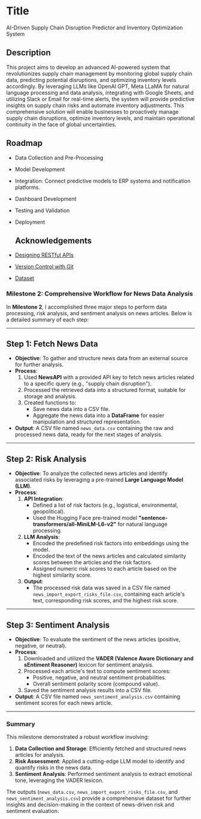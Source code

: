 # Title 

AI-Driven Supply Chain Disruption Predictor and Inventory Optimization System

## Description

This project aims to develop an advanced AI-powered system that revolutionizes supply chain management by monitoring global supply chain data, predicting potential disruptions, and optimizing inventory levels accordingly. By leveraging LLMs like OpenAI GPT, Meta LLaMA for natural language processing and data analysis, integrating with Google Sheets, and utilizing Slack or Email for real-time alerts, the system will provide predictive insights on supply chain risks and automate inventory adjustments. This comprehensive solution will enable businesses to proactively manage supply chain disruptions, optimize inventory levels, and maintain operational continuity in the face of global uncertainties.

## Roadmap

- Data Collection and Pre-Processing

- Model Development

- Integration: Connect predictive models to ERP systems and notification platforms.

- Dashboard Development

- Testing and Validation

- Deployment

  ## Acknowledgements

 - [Designing RESTful APIs](https://www.udacity.com/course/designing-restful-apis--ud388)
 - [Version Control with Git](https://www.udacity.com/course/version-control-with-git--ud123)
 - [Dataset](https://www.kaggle.com/datasets/chakilamvishwas/imports-exports-15000/data)



### Milestone 2: Comprehensive Workflow for News Data Analysis

In **Milestone 2**, I accomplished three major steps to perform data processing, risk analysis, and sentiment analysis on news articles. Below is a detailed summary of each step:

---

## **Step 1: Fetch News Data**
- **Objective**: To gather and structure news data from an external source for further analysis.
- **Process**:
  1. Used **NewsAPI** with a provided API key to fetch news articles related to a specific query (e.g., "supply chain disruption").
  2. Processed the retrieved data into a structured format, suitable for storage and analysis.
  3. Created functions to:
     - Save news data into a CSV file.
     - Aggregate the news data into a **DataFrame** for easier manipulation and structured representation.
- **Output**: A CSV file named `news_data.csv` containing the raw and processed news data, ready for the next stages of analysis.

---

## **Step 2: Risk Analysis**
- **Objective**: To analyze the collected news articles and identify associated risks by leveraging a pre-trained **Large Language Model (LLM)**.
- **Process**:
  1. **API Integration**:
     - Defined a list of risk factors (e.g., logistical, environmental, geopolitical).
     - Used the Hugging Face pre-trained model **"sentence-transformers/all-MiniLM-L6-v2"** for natural language processing.
  2. **LLM Analysis**:
     - Encoded the predefined risk factors into embeddings using the model.
     - Encoded the text of the news articles and calculated similarity scores between the articles and the risk factors.
     - Assigned numeric risk scores to each article based on the highest similarity score.
  3. **Output**:
     - The processed risk data was saved in a CSV file named `news_import_export_risks_file.csv`, containing each article's text, corresponding risk scores, and the highest risk score.

---

## **Step 3: Sentiment Analysis**
- **Objective**: To evaluate the sentiment of the news articles (positive, negative, or neutral).
- **Process**:
  1. Downloaded and utilized the **VADER (Valence Aware Dictionary and sEntiment Reasoner)** lexicon for sentiment analysis.
  2. Processed each article's text to compute sentiment scores:
     - Positive, negative, and neutral sentiment probabilities.
     - Overall sentiment polarity score (compound value).
  3. Saved the sentiment analysis results into a CSV file.
- **Output**: A CSV file named `news_sentiment_analysis.csv` containing sentiment scores for each news article.

---

### **Summary**
This milestone demonstrated a robust workflow involving:
1. **Data Collection and Storage**: Efficiently fetched and structured news articles for analysis.
2. **Risk Assessment**: Applied a cutting-edge LLM model to identify and quantify risks in the news data.
3. **Sentiment Analysis**: Performed sentiment analysis to extract emotional tone, leveraging the VADER lexicon.

The outputs (`news_data.csv`, `news_import_export_risks_file.csv`, and `news_sentiment_analysis.csv`) provide a comprehensive dataset for further insights and decision-making in the context of news-driven risk and sentiment evaluation.
